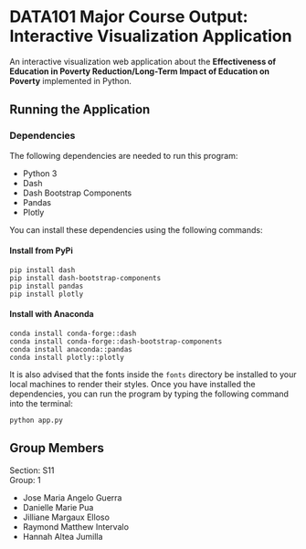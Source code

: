 # DATA101 Major Course Output: Interactive Visualization Application

An interactive visualization web application about the **Effectiveness of Education in Poverty Reduction/Long-Term Impact of Education on Poverty** implemented in Python.

## Running the Application
### Dependencies
The following dependencies are needed to run this program:
- Python 3
- Dash
- Dash Bootstrap Components
- Pandas
- Plotly

You can install these dependencies using the following commands:
#### Install from PyPi
```
pip install dash
pip install dash-bootstrap-components
pip install pandas
pip install plotly
```
#### Install with Anaconda
```
conda install conda-forge::dash
conda install conda-forge::dash-bootstrap-components
conda install anaconda::pandas
conda install plotly::plotly
```
It is also advised that the fonts inside the `fonts` directory be installed to your local machines to render their styles.
Once you have installed the dependencies, you can run the program by typing the following command into the terminal:
```
python app.py
```

## Group Members
Section: S11<br>
Group: 1
- Jose Maria Angelo Guerra
- Danielle Marie Pua
- Jilliane Margaux Elloso
- Raymond Matthew Intervalo
- Hannah Altea Jumilla

